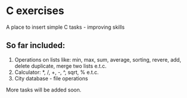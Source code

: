 # C exercises
A place to insert simple C tasks - improving skills

## So far included:
1. Operations on lists like: min, max, sum, average, sorting, revere, add, delete duplicate, merge two lists e.t.c.
2. Calculator: *, /, +, -, ^, sqrt, % e.t.c.
3. City database - file operations

More tasks will be added soon.
